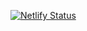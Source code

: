 [![Netlify Status](https://api.netlify.com/api/v1/badges/7c9c5118-51f9-401b-b41f-31a8a3b7a209/deploy-status)](https://app.netlify.com/sites/efacente/deploys)
